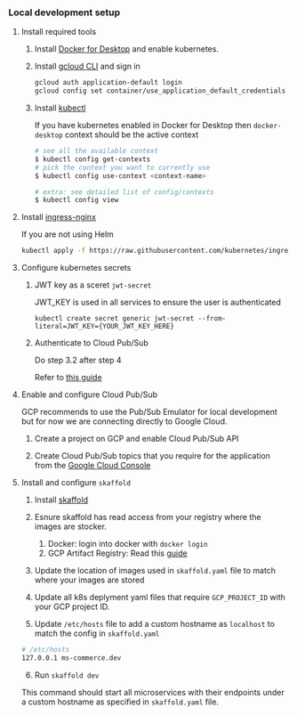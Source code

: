 ### Local development setup

1.  Install required tools

    1. Install [Docker for Desktop](https://www.docker.com/) and enable kubernetes.

    2. Install [gcloud CLI](https://cloud.google.com/sdk/docs/install) and sign in

       ```bash
       gcloud auth application-default login
       gcloud config set container/use_application_default_credentials true
       ```

    3. Install [kubectl](https://kubernetes.io/docs/tasks/tools/)

       If you have kubernetes enabled in Docker for Desktop then `docker-desktop` context should be the active context

       ```bash
       # see all the available context
       $ kubectl config get-contexts
       # pick the context you want to currently use
       $ kubectl config use-context <context-name>

       # extra: see detailed list of config/contexts
       $ kubectl config view
       ```

2.  Install [ingress-nginx](https://kubernetes.github.io/ingress-nginx/deploy/#quick-start)

    If you are not using Helm

    ```bash
    kubectl apply -f https://raw.githubusercontent.com/kubernetes/ingress-nginx/controller-v1.5.1/deploy/static/provider/cloud/deploy.yaml
    ```

3.  Configure kubernetes secrets

    1. JWT key as a sceret `jwt-secret`

       JWT_KEY is used in all services to ensure the user is authenticated

       `kubectl create secret generic jwt-secret --from-literal=JWT_KEY={YOUR_JWT_KEY_HERE}`

    2. Authenticate to Cloud Pub/Sub

       Do step 3.2 after step 4

       Refer to [this guide](https://cloud.google.com/kubernetes-engine/docs/tutorials/authenticating-to-cloud-platform)

4.  Enable and configure Cloud Pub/Sub

    GCP recommends to use the Pub/Sub Emulator for local development but for now we are connecting directly to Google Cloud.

    1. Create a project on GCP and enable Cloud Pub/Sub API

    2. Create Cloud Pub/Sub topics that you require for the application from the [Google Cloud Console](https://console.cloud.google.com/cloudpubsub/topic/list)

5.  Install and configure `skaffold`

    1. Install [skaffold](https://skaffold.dev)

    2. Esnure skaffold has read access from your registry where the images are stocker.

       1. Docker: login into docker with `docker login`
       2. GCP Artifact Registry: Read this [guide](https://cloud.google.com/artifact-registry/docs/docker/authentication)

    3. Update the location of images used in `skaffold.yaml` file to match where your images are stored

    4. Update all k8s deplyment yaml files that require `GCP_PROJECT_ID` with your GCP project ID.

    5. Update `/etc/hosts` file to add a custom hostname as `localhost` to match the config in `skaffold.yaml`

    ```bash
    # /etc/hosts
    127.0.0.1 ms-commerce.dev
    ```

    6. Run `skaffold dev`

    This command should start all microservices with their endpoints under a custom hostname as specified in `skaffold.yaml` file.
